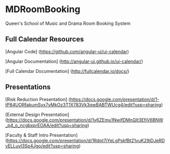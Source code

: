 # MDRoomBooking
Queen's School of Music and Drama Room Booking System

## Full Calendar Resources
[Angular Code] (https://github.com/angular-ui/ui-calendar)

[Angular Documentation] (http://angular-ui.github.io/ui-calendar/)

[Full Calendar Documentation] (http://fullcalendar.io/docs/)

## Presentations
[Risk Reduction Presentation] (https://docs.google.com/presentation/d/1-tP84UORfakumSvx7yMkOz3T1X783Vk3qwBABTWUcg4/edit?usp=sharing)

[External Design Presentation] (https://docs.google.com/presentation/d/1y6ZEmu1NwjfDMnQIt3EfiV6BNW_p4_o_ncgbxprEOAA/edit?usp=sharing)

[Faculty & Staff Intro Presentation] (https://docs.google.com/presentation/d/1Rdot7jYeLgPskfBt21vuK29jDJeRDvELLuvI3Sp4Jgo/edit?usp=sharing)

